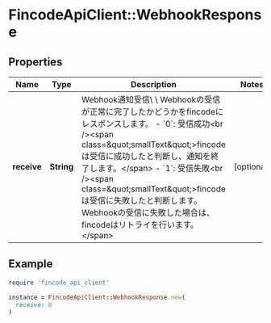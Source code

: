 # FincodeApiClient::WebhookResponse

## Properties

| Name | Type | Description | Notes |
| ---- | ---- | ----------- | ----- |
| **receive** | **String** | Webhook通知受信\\ \\ Webhookの受信が正常に完了したかどうかをfincodeにレスポンスします。  - &#x60;0&#x60;: 受信成功&lt;br /&gt;&lt;span class&#x3D;\&quot;smallText\&quot;&gt;fincodeは受信に成功したと判断し、通知を終了します。&lt;/span&gt; - &#x60;1&#x60;: 受信失敗&lt;br /&gt;&lt;span class&#x3D;\&quot;smallText\&quot;&gt;fincodeは受信に失敗したと判断します。Webhookの受信に失敗した場合は、fincodeはリトライを行います。&lt;/span&gt;  | [optional] |

## Example

```ruby
require 'fincode_api_client'

instance = FincodeApiClient::WebhookResponse.new(
  receive: 0
)
```

